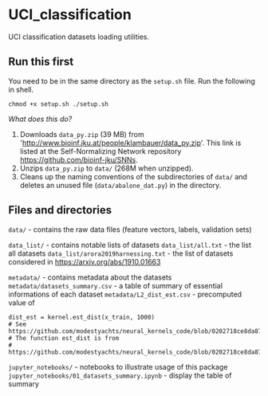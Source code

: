 # UCI_classification

UCI classification datasets loading utilities.

## Run this first

You need to be in the same directory as the `setup.sh` file. Run the following in shell.

`
chmod +x setup.sh
./setup.sh
`

*What does this do?*

1. Downloads `data_py.zip` (39 MB) from 'http://www.bioinf.jku.at/people/klambauer/data_py.zip'. This link is listed at the Self-Normalizing Network repository https://github.com/bioinf-jku/SNNs.
2. Unzips `data_py.zip` to `data/` (268M when unzipped).
3. Cleans up the naming conventions of the subdirectories of `data/` and deletes an unused file (`data/abalone_dat.py`) in the directory.


## Files and directories



`data/` - contains the raw data files (feature vectors, labels, validation sets)

`data_list/` - contains notable lists of datasets
`data_list/all.txt` - the list all datasets
`data_list/arora2019harnessing.txt` - the list of datasets considered in https://arxiv.org/abs/1910.01663

`metadata/` - contains metadata about the datasets
`metadata/datasets_summary.csv` - a table of summary of essential informations of each dataset
`metadata/L2_dist_est.csv` - precomputed value of 
```    
dist_est = kernel.est_dist(x_train, 1000)
# See https://github.com/modestyachts/neural_kernels_code/blob/0202718ce8da87f7c1682a6fd87f0caeeaba0859/UCI/UCI.py#L80
# The function est_dist is from 
# https://github.com/modestyachts/neural_kernels_code/blob/0202718ce8da87f7c1682a6fd87f0caeeaba0859/UCI/kernel.py
```

`jupyter_notebooks/` - notebooks to illustrate usage of this package
`jupyter_notebooks/01_datasets_summary.ipynb` - display the table of summary